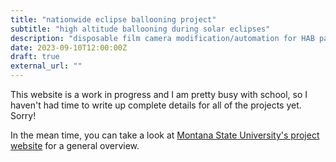 ```yaml
---
title: "nationwide eclipse ballooning project"
subtitle: "high altitude ballooning during solar eclipses"
description: "disposable film camera modification/automation for HAB payload"
date: 2023-09-10T12:00:00Z
draft: true
external_url: ""
---
```


This website is a work in progress and I am pretty busy with school, so I haven't had time to write up complete details for all of the projects yet. Sorry!

In the mean time, you can take a look at [Montana State University's project website](https://eclipse.montana.edu/) for a general overview.

